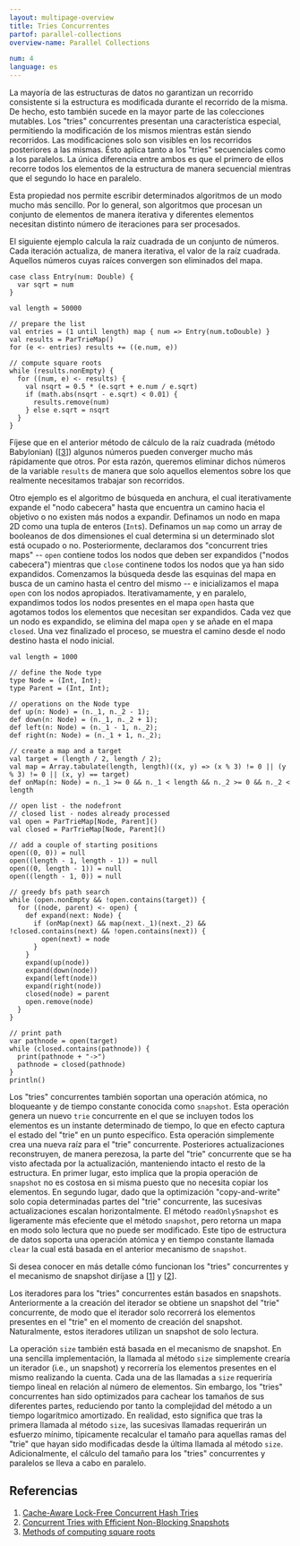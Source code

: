 ```yaml
---
layout: multipage-overview
title: Tries Concurrentes
partof: parallel-collections
overview-name: Parallel Collections

num: 4
language: es
---
```


La mayoría de las estructuras de datos no garantizan un recorrido consistente
si la estructura es modificada durante el recorrido de la misma. De hecho,
esto también sucede en la mayor parte de las colecciones mutables. Los "tries"
concurrentes presentan una característica especial, permitiendo la modificación
de los mismos mientras están siendo recorridos. Las modificaciones solo son visibles
en los recorridos posteriores a las mismas. Ésto aplica tanto a los "tries" secuenciales
como a los paralelos. La única diferencia entre ambos es que el primero de ellos
recorre todos los elementos de la estructura de manera secuencial mientras que
el segundo lo hace en paralelo.

Esta propiedad nos permite escribir determinados algoritmos de un modo mucho más
sencillo. Por lo general, son algoritmos que procesan un conjunto de elementos de manera
iterativa y diferentes elementos necesitan distinto número de iteraciones para ser
procesados.

El siguiente ejemplo calcula la raíz cuadrada de un conjunto de números. Cada iteración
actualiza, de manera iterativa, el valor de la raíz cuadrada. Aquellos números cuyas
raíces convergen son eliminados del mapa.

    case class Entry(num: Double) {
      var sqrt = num
    }

    val length = 50000

	// prepare the list
    val entries = (1 until length) map { num => Entry(num.toDouble) }
    val results = ParTrieMap()
    for (e <- entries) results += ((e.num, e))

	// compute square roots
    while (results.nonEmpty) {
      for ((num, e) <- results) {
        val nsqrt = 0.5 * (e.sqrt + e.num / e.sqrt)
        if (math.abs(nsqrt - e.sqrt) < 0.01) {
          results.remove(num)
        } else e.sqrt = nsqrt
      }
    }

Fíjese que en el anterior método de cálculo de la raíz cuadrada (método Babylonian)
(\[[3][3]\]) algunos números pueden converger mucho más rápidamente que otros. Por esta razón,
queremos eliminar dichos números de la variable `results` de manera que solo aquellos
elementos sobre los que realmente necesitamos trabajar son recorridos.

Otro ejemplo es el algoritmo de búsqueda en anchura, el cual iterativamente expande el "nodo cabecera"
hasta que encuentra un camino hacia el objetivo o no existen más nodos a expandir. Definamos
un nodo en mapa 2D como una tupla de enteros (`Int`s). Definamos un `map` como un array de
booleanos de dos dimensiones el cual determina si un determinado slot está ocupado o no. Posteriormente,
declaramos dos "concurrent tries maps" -- `open` contiene todos los nodos que deben ser expandidos
("nodos cabecera") mientras que `close` continene todos los nodos que ya han sido expandidos. Comenzamos
la búsqueda desde las esquinas del mapa en busca de un camino hasta el centro del mismo --
e inicializamos el mapa `open` con los nodos apropiados. Iterativamamente, y en paralelo,
expandimos todos los nodos presentes en el mapa `open` hasta que agotamos todos los elementos
que necesitan ser expandidos. Cada vez que un nodo es expandido, se elimina del mapa `open` y se
añade en el mapa `closed`. Una vez finalizado el proceso, se muestra el camino desde el nodo
destino hasta el nodo inicial.

	val length = 1000

	// define the Node type
    type Node = (Int, Int);
    type Parent = (Int, Int);

	// operations on the Node type
    def up(n: Node) = (n._1, n._2 - 1);
    def down(n: Node) = (n._1, n._2 + 1);
    def left(n: Node) = (n._1 - 1, n._2);
    def right(n: Node) = (n._1 + 1, n._2);

    // create a map and a target
    val target = (length / 2, length / 2);
    val map = Array.tabulate(length, length)((x, y) => (x % 3) != 0 || (y % 3) != 0 || (x, y) == target)
    def onMap(n: Node) = n._1 >= 0 && n._1 < length && n._2 >= 0 && n._2 < length

    // open list - the nodefront
    // closed list - nodes already processed
    val open = ParTrieMap[Node, Parent]()
    val closed = ParTrieMap[Node, Parent]()

    // add a couple of starting positions
    open((0, 0)) = null
    open((length - 1, length - 1)) = null
    open((0, length - 1)) = null
    open((length - 1, 0)) = null

    // greedy bfs path search
    while (open.nonEmpty && !open.contains(target)) {
      for ((node, parent) <- open) {
        def expand(next: Node) {
          if (onMap(next) && map(next._1)(next._2) && !closed.contains(next) && !open.contains(next)) {
            open(next) = node
          }
        }
        expand(up(node))
        expand(down(node))
        expand(left(node))
        expand(right(node))
        closed(node) = parent
        open.remove(node)
      }
    }

    // print path
    var pathnode = open(target)
    while (closed.contains(pathnode)) {
      print(pathnode + "->")
      pathnode = closed(pathnode)
    }
    println()


Los "tries" concurrentes también soportan una operación atómica, no bloqueante y de
tiempo constante conocida como `snapshot`. Esta operación genera un nuevo `trie`
concurrente en el que se incluyen todos los elementos es un instante determinado de
tiempo, lo que en efecto captura el estado del "trie" en un punto específico.
Esta operación simplemente crea una nueva raíz para el "trie" concurrente. Posteriores
actualizaciones reconstruyen, de manera perezosa, la parte del "trie" concurrente que se
ha visto afectada por la actualización, manteniendo intacto el resto de la estructura.
En primer lugar, esto implica que la propia operación de `snapshot` no es costosa en si misma
puesto que no necesita copiar los elementos. En segundo lugar, dado que la optimización
"copy-and-write" solo copia determinadas partes del "trie" concurrente, las sucesivas
actualizaciones escalan horizontalmente. El método  `readOnlySnapshot` es ligeramente
más efeciente que el método `snapshot`, pero retorna un mapa en modo solo lectura que no
puede ser modificado. Este tipo de estructura de datos soporta una operación atómica y en tiempo
constante llamada `clear` la cual está basada en el anterior mecanismo de `snapshot`.

Si desea conocer en más detalle cómo funcionan los "tries" concurrentes y el mecanismo de
snapshot diríjase a \[[1][1]\] y \[[2][2]\].

Los iteradores para los "tries" concurrentes están basados en snapshots. Anteriormente a la creación
del iterador se obtiene un snapshot del "trie" concurrente, de modo que el iterador solo recorrerá
los elementos presentes en el "trie" en el momento de creación del snapshot. Naturalmente,
estos iteradores utilizan un snapshot de solo lectura.

La operación `size` también está basada en el mecanismo de snapshot. En una sencilla implementación,
la llamada al método `size` simplemente crearía un iterador (i.e., un snapshot) y recorrería los
elementos presentes en el mismo realizando la cuenta. Cada una de las llamadas a `size` requeriría
tiempo lineal en relación al número de elementos. Sin embargo, los "tries" concurrentes han sido
optimizados para cachear los tamaños de sus diferentes partes, reduciendo por tanto la complejidad
del método a un tiempo logarítmico amortizado. En realidad, esto significa que tras la primera
llamada al método `size`, las sucesivas llamadas requerirán un esfuerzo mínimo, típicamente recalcular
el tamaño para aquellas ramas del "trie" que hayan sido modificadas desde la última llamada al método
`size`. Adicionalmente, el cálculo del tamaño para los "tries" concurrentes y paralelos se lleva a cabo
en paralelo.

## Referencias

1. [Cache-Aware Lock-Free Concurrent Hash Tries][1]
2. [Concurrent Tries with Efficient Non-Blocking Snapshots][2]
3. [Methods of computing square roots][3]

  [1]: https://infoscience.epfl.ch/record/166908/files/ctries-techreport.pdf "Ctries-techreport"
  [2]: http://lampwww.epfl.ch/~prokopec/ctries-snapshot.pdf "Ctries-snapshot"
  [3]: https://en.wikipedia.org/wiki/Methods_of_computing_square_roots#Babylonian_method "babylonian-method"
